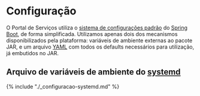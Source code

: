 # Configuração

O Portal de Serviços utiliza o [sistema de configurações padrão][spring-boot-config] do [Spring Boot][spring-boot], de 
forma simplificada. Utilizamos apenas dois dos mecanismos disponibilizados pela plataforma: variáveis de ambiente 
externas ao pacote JAR, e um arquivo [YAML] com todos os defaults necessários para utilização, já embutidos no JAR.

## Arquivo de variáveis de ambiente do [systemd]

{% include "./_configuracao-systemd.md" %}

[spring-boot-config]:http://docs.spring.io/spring-boot/docs/current/reference/html/boot-features-external-config.html#boot-features-external-config
[spring-boot]:http://projects.spring.io/spring-boot/
[systemd]:http://www.freedesktop.org/wiki/Software/systemd/
[systemd-envfile]:http://www.freedesktop.org/software/systemd/man/systemd.exec.html
[YAML]:http://yaml.org/
[ElasticSearch]:./elasticsearch.md
[Thymeleaf]:http://www.thymeleaf.org
[Vagrant]:./deploy-vagrant.md
[JavaMail]:http://www.oracle.com/technetwork/java/javamail/index.html
[prod]:./deploy-homologacao-producao.md
[Piwik]:http://www.piwik.org
[STARTTLS]:http://en.wikipedia.org/wiki/STARTTLS